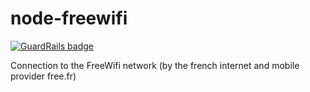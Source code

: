 node-freewifi
=============

[![GuardRails badge](https://badges.production.guardrails.io/moul/node-freewifi.svg)](https://www.guardrails.io)

Connection to the FreeWifi network (by the french internet and mobile provider free.fr)
